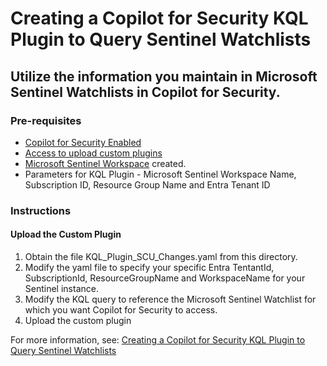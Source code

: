 # Creating a Copilot for Security KQL Plugin to Query Sentinel Watchlists

## Utilize the information you maintain in Microsoft Sentinel Watchlists in Copilot for Security.

### Pre-requisites

-   [Copilot for Security Enabled](https://learn.microsoft.com/en-us/security-copilot/get-started-security-copilot#onboarding-to-microsoft-security-copilot)
-   [Access to upload custom plugins](https://learn.microsoft.com/en-us/security-copilot/manage-plugins?tabs=securitycopilotplugin#managing-custom-plugins)
-   [Microsoft Sentinel Workspace](https://learn.microsoft.com/en-us/azure/sentinel/quickstart-onboard) created.
-   Parameters for KQL Plugin - Microsoft Sentinel Workspace Name, Subscription ID, Resource Group Name and Entra Tenant ID

### Instructions

#### Upload the Custom Plugin

1.  Obtain the file KQL_Plugin_SCU_Changes.yaml from this directory.
2.  Modify the yaml file to specify your specific Entra TentantId, SubscriptionId, ResourceGroupName and WorkspaceName for your Sentinel instance.
3.  Modify the KQL query to reference the Microsoft Sentinel Watchlist for which you want Copilot for Security to access.
4.  Upload the custom plugin

For more information, see: [Creating a Copilot for Security KQL Plugin to Query Sentinel Watchlists](https://rodtrent.substack.com/p/creating-a-copilot-for-security-kql)
